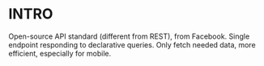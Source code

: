 # INTRO

Open-source API standard (different from REST), from Facebook. Single endpoint responding to declarative queries. Only fetch needed data, more efficient, especially for mobile.
